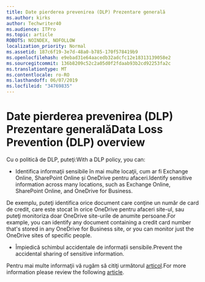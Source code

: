 ```yaml
---
title: Date pierderea prevenirea (DLP) Prezentare generală
ms.author: kirks
author: Techwriter40
ms.audience: ITPro
ms.topic: article
ROBOTS: NOINDEX, NOFOLLOW
localization_priority: Normal
ms.assetid: 187c6f19-3e7d-48a0-b785-170f578419b9
ms.openlocfilehash: e9ebad31e64aacedb32adcfc12e18313139058e2
ms.sourcegitcommit: 136b8209c52c2a05d0f2fdaab93b2cd92253fa2c
ms.translationtype: MT
ms.contentlocale: ro-RO
ms.lasthandoff: 06/07/2019
ms.locfileid: "34769835"
---
```

# <a name="data-loss-prevention-dlp-overview"></a><span data-ttu-id="5cb1a-102">Date pierderea prevenirea (DLP) Prezentare generală</span><span class="sxs-lookup"><span data-stu-id="5cb1a-102">Data Loss Prevention (DLP) overview</span></span>

<span data-ttu-id="5cb1a-103">Cu o politică de DLP, puteţi:</span><span class="sxs-lookup"><span data-stu-id="5cb1a-103">With a DLP policy, you can:</span></span>

- <span data-ttu-id="5cb1a-104">Identifica informaţii sensibile în mai multe locaţii, cum ar fi Exchange Online, SharePoint Online și OneDrive pentru afaceri.</span><span class="sxs-lookup"><span data-stu-id="5cb1a-104">Identify sensitive information across many locations, such as Exchange Online, SharePoint Online, and OneDrive for Business.</span></span>


<span data-ttu-id="5cb1a-105">De exemplu, puteţi identifica orice document care conţine un număr de card de credit, care este stocat în orice OneDrive pentru afaceri site-ul, sau puteţi monitoriza doar OneDrive site-urile de anumite persoane.</span><span class="sxs-lookup"><span data-stu-id="5cb1a-105">For example, you can identify any document containing a credit card number that's stored in any OneDrive for Business site, or you can monitor just the OneDrive sites of specific people.</span></span>

- <span data-ttu-id="5cb1a-106">Împiedică schimbul accidentale de informații sensibile.</span><span class="sxs-lookup"><span data-stu-id="5cb1a-106">Prevent the accidental sharing of sensitive information.</span></span>


<span data-ttu-id="5cb1a-107">Pentru mai multe informaţii vă rugăm să citiţi următorul [articol](https://docs.microsoft.com/office365/securitycompliance/data-loss-prevention-policies).</span><span class="sxs-lookup"><span data-stu-id="5cb1a-107">For more information please review the following [article](https://docs.microsoft.com/office365/securitycompliance/data-loss-prevention-policies).</span></span>

